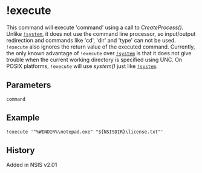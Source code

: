 # !execute

This command will execute 'command' using a call to _CreateProcess()_. Unlike [`!system`][1], it does not use the command line processor, so input/output redirection and commands like 'cd', 'dir' and 'type' can not be used. `!execute` also ignores the return value of the executed command. Currently, the only known advantage of `!execute` over [`!system`][1] is that it does not give trouble when the current working directory is specified using UNC.
On POSIX platforms, `!execute` will use _system()_ just like [`!system`][1].

## Parameters

    command

## Example

	!execute '"%WINDIR%\notepad.exe" "${NSISDIR}\license.txt"'

## History

Added in NSIS v2.01

[1]: !system.md